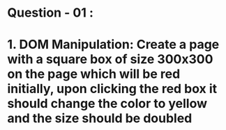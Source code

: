 # **Question - 01 :**

# **1. DOM Manipulation: Create a page with a square box of size 300x300 on the page which will be red initially, upon clicking the red box it should change the color to yellow and the size should be doubled**